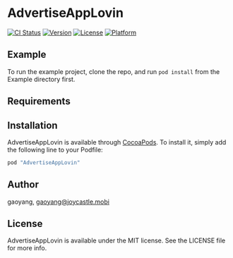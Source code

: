 # AdvertiseAppLovin

[![CI Status](http://img.shields.io/travis/gaoyang/AdvertiseAppLovin.svg?style=flat)](https://travis-ci.org/gaoyang/AdvertiseAppLovin)
[![Version](https://img.shields.io/cocoapods/v/AdvertiseAppLovin.svg?style=flat)](http://cocoapods.org/pods/AdvertiseAppLovin)
[![License](https://img.shields.io/cocoapods/l/AdvertiseAppLovin.svg?style=flat)](http://cocoapods.org/pods/AdvertiseAppLovin)
[![Platform](https://img.shields.io/cocoapods/p/AdvertiseAppLovin.svg?style=flat)](http://cocoapods.org/pods/AdvertiseAppLovin)

## Example

To run the example project, clone the repo, and run `pod install` from the Example directory first.

## Requirements

## Installation

AdvertiseAppLovin is available through [CocoaPods](http://cocoapods.org). To install
it, simply add the following line to your Podfile:

```ruby
pod "AdvertiseAppLovin"
```

## Author

gaoyang, gaoyang@joycastle.mobi

## License

AdvertiseAppLovin is available under the MIT license. See the LICENSE file for more info.
